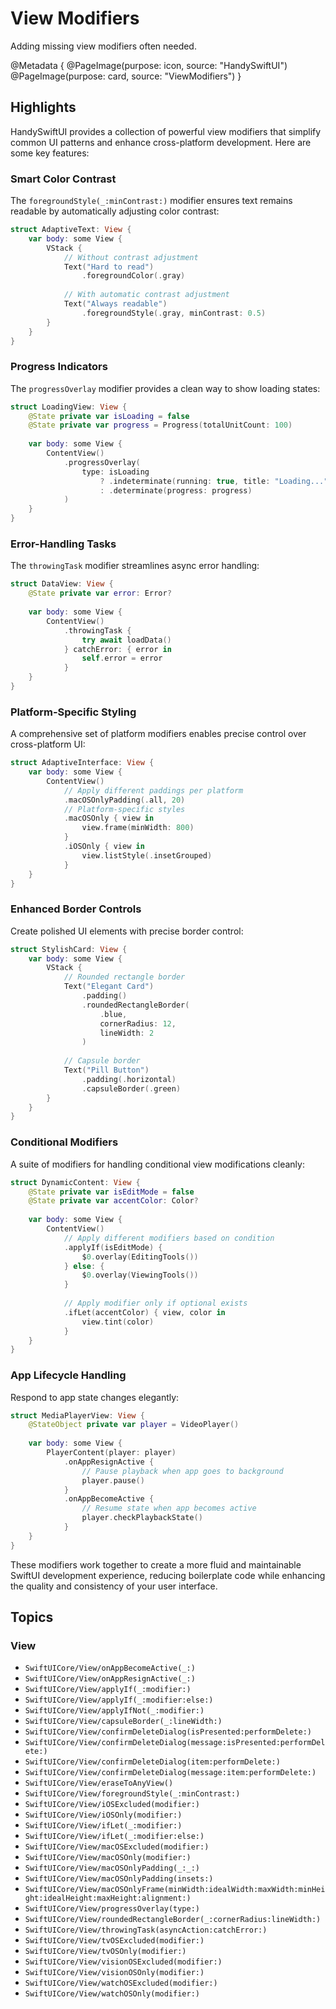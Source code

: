 # View Modifiers

Adding missing view modifiers often needed.

@Metadata {
   @PageImage(purpose: icon, source: "HandySwiftUI")
   @PageImage(purpose: card, source: "ViewModifiers")
}

## Highlights

HandySwiftUI provides a collection of powerful view modifiers that simplify common UI patterns and enhance cross-platform development. Here are some key features:

### Smart Color Contrast

The `foregroundStyle(_:minContrast:)` modifier ensures text remains readable by automatically adjusting color contrast:

```swift
struct AdaptiveText: View {
    var body: some View {
        VStack {
            // Without contrast adjustment
            Text("Hard to read")
                .foregroundColor(.gray)
            
            // With automatic contrast adjustment
            Text("Always readable")
                .foregroundStyle(.gray, minContrast: 0.5)
        }
    }
}
```

### Progress Indicators

The `progressOverlay` modifier provides a clean way to show loading states:

```swift
struct LoadingView: View {
    @State private var isLoading = false
    @State private var progress = Progress(totalUnitCount: 100)
    
    var body: some View {
        ContentView()
            .progressOverlay(
                type: isLoading 
                    ? .indeterminate(running: true, title: "Loading...") 
                    : .determinate(progress: progress)
            )
    }
}
```

### Error-Handling Tasks

The `throwingTask` modifier streamlines async error handling:

```swift
struct DataView: View {
    @State private var error: Error?
    
    var body: some View {
        ContentView()
            .throwingTask {
                try await loadData()
            } catchError: { error in
                self.error = error
            }
    }
}
```

### Platform-Specific Styling

A comprehensive set of platform modifiers enables precise control over cross-platform UI:

```swift
struct AdaptiveInterface: View {
    var body: some View {
        ContentView()
            // Apply different paddings per platform
            .macOSOnlyPadding(.all, 20)
            // Platform-specific styles
            .macOSOnly { view in
                view.frame(minWidth: 800)
            }
            .iOSOnly { view in 
                view.listStyle(.insetGrouped)
            }
    }
}
```

### Enhanced Border Controls

Create polished UI elements with precise border control:

```swift
struct StylishCard: View {
    var body: some View {
        VStack {
            // Rounded rectangle border
            Text("Elegant Card")
                .padding()
                .roundedRectangleBorder(
                    .blue,
                    cornerRadius: 12,
                    lineWidth: 2
                )
            
            // Capsule border
            Text("Pill Button")
                .padding(.horizontal)
                .capsuleBorder(.green)
        }
    }
}
```

### Conditional Modifiers

A suite of modifiers for handling conditional view modifications cleanly:

```swift
struct DynamicContent: View {
    @State private var isEditMode = false
    @State private var accentColor: Color?
    
    var body: some View {
        ContentView()
            // Apply different modifiers based on condition
            .applyIf(isEditMode) {
                $0.overlay(EditingTools())
            } else: {
                $0.overlay(ViewingTools())
            }
            
            // Apply modifier only if optional exists
            .ifLet(accentColor) { view, color in
                view.tint(color)
            }
    }
}
```

### App Lifecycle Handling

Respond to app state changes elegantly:

```swift
struct MediaPlayerView: View {
    @StateObject private var player = VideoPlayer()
    
    var body: some View {
        PlayerContent(player: player)
            .onAppResignActive {
                // Pause playback when app goes to background
                player.pause()
            }
            .onAppBecomeActive {
                // Resume state when app becomes active
                player.checkPlaybackState()
            }
    }
}
```

These modifiers work together to create a more fluid and maintainable SwiftUI development experience, reducing boilerplate code while enhancing the quality and consistency of your user interface.


## Topics

### View

- ``SwiftUICore/View/onAppBecomeActive(_:)``
- ``SwiftUICore/View/onAppResignActive(_:)``
- ``SwiftUICore/View/applyIf(_:modifier:)``
- ``SwiftUICore/View/applyIf(_:modifier:else:)``
- ``SwiftUICore/View/applyIfNot(_:modifier:)``
- ``SwiftUICore/View/capsuleBorder(_:lineWidth:)``
- ``SwiftUICore/View/confirmDeleteDialog(isPresented:performDelete:)``
- ``SwiftUICore/View/confirmDeleteDialog(message:isPresented:performDelete:)``
- ``SwiftUICore/View/confirmDeleteDialog(item:performDelete:)``
- ``SwiftUICore/View/confirmDeleteDialog(message:item:performDelete:)``
- ``SwiftUICore/View/eraseToAnyView()``
- ``SwiftUICore/View/foregroundStyle(_:minContrast:)``
- ``SwiftUICore/View/iOSExcluded(modifier:)``
- ``SwiftUICore/View/iOSOnly(modifier:)``
- ``SwiftUICore/View/ifLet(_:modifier:)``
- ``SwiftUICore/View/ifLet(_:modifier:else:)``
- ``SwiftUICore/View/macOSExcluded(modifier:)``
- ``SwiftUICore/View/macOSOnly(modifier:)``
- ``SwiftUICore/View/macOSOnlyPadding(_:_:)``
- ``SwiftUICore/View/macOSOnlyPadding(insets:)``
- ``SwiftUICore/View/macOSOnlyFrame(minWidth:idealWidth:maxWidth:minHeight:idealHeight:maxHeight:alignment:)``
- ``SwiftUICore/View/progressOverlay(type:)``
- ``SwiftUICore/View/roundedRectangleBorder(_:cornerRadius:lineWidth:)``
- ``SwiftUICore/View/throwingTask(asyncAction:catchError:)``
- ``SwiftUICore/View/tvOSExcluded(modifier:)``
- ``SwiftUICore/View/tvOSOnly(modifier:)``
- ``SwiftUICore/View/visionOSExcluded(modifier:)``
- ``SwiftUICore/View/visionOSOnly(modifier:)``
- ``SwiftUICore/View/watchOSExcluded(modifier:)``
- ``SwiftUICore/View/watchOSOnly(modifier:)``


[TranslateKit]: https://translatekit.app
[FreemiumKit]: https://freemiumkit.app
[FreelanceKit]: https://apps.apple.com/app/apple-store/id6480134993?pt=549314&ct=swiftpackageindex.com&mt=8
[CrossCraft]: https://crosscraft.app
[FocusBeats]: https://apps.apple.com/app/apple-store/id6477829138?pt=549314&ct=swiftpackageindex.com&mt=8
[Guided Guest Mode]: https://apps.apple.com/app/apple-store/id6479207869?pt=549314&ct=swiftpackageindex.com&mt=8
[Posters]: https://apps.apple.com/app/apple-store/id6478062053?pt=549314&ct=swiftpackageindex.com&mt=8
[Pleydia Organizer]: https://apps.apple.com/app/apple-store/id6587583340?pt=549314&ct=swiftpackageindex.com&mt=8
